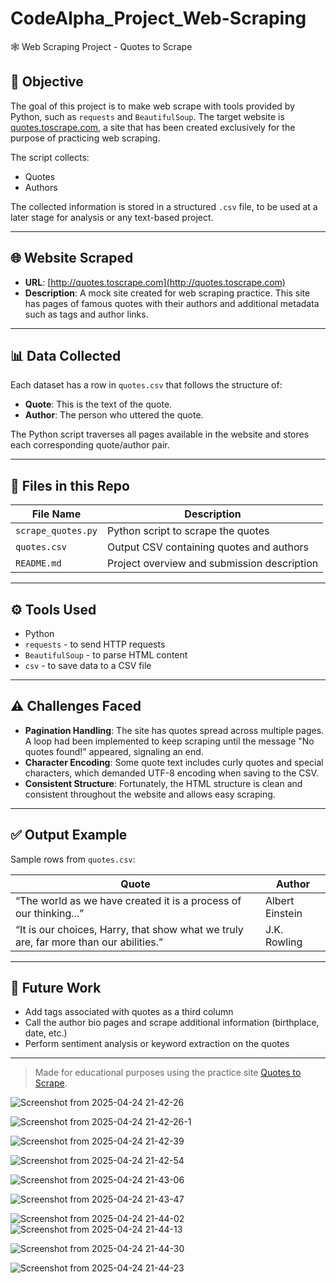 # CodeAlpha_Project_Web-Scraping

🕸️ Web Scraping Project - Quotes to Scrape

## 📌 Objective

The goal of this project is to make web scrape with tools provided by Python, such as `requests` and `BeautifulSoup`. The target website is [quotes.toscrape.com](http://quotes.toscrape.com/), a site that has been created exclusively for the purpose of practicing web scraping.

The script collects:
- Quotes
- Authors

The collected information is stored in a structured `.csv` file, to be used at a later stage for analysis or any text-based project.

---

## 🌐 Website Scraped

- **URL**: [http://quotes.toscrape.com](http://quotes.toscrape.com)
- **Description**: A mock site created for web scraping practice. This site has pages of famous quotes with their authors and additional metadata such as tags and author links. 

---

## 📊 Data Collected

Each dataset has a row in `quotes.csv` that follows the structure of:

- **Quote**: This is the text of the quote.
- **Author**: The person who uttered the quote.

The Python script traverses all pages available in the website and stores each corresponding quote/author pair.

---

## 📁 Files in this Repo

| File Name        | Description                                |
|------------------|--------------------------------------------|
| `scrape_quotes.py` | Python script to scrape the quotes        |
| `quotes.csv`     | Output CSV containing quotes and authors   |
| `README.md`      | Project overview and submission description |

---

## ⚙️ Tools Used

- Python
- `requests` - to send HTTP requests
- `BeautifulSoup` - to parse HTML content
- `csv` - to save data to a CSV file

---

## ⚠️ Challenges Faced

- **Pagination Handling**: The site has quotes spread across multiple pages. A loop had been implemented to keep scraping until the message "No quotes found!" appeared, signaling an end.
- **Character Encoding**: Some quote text includes curly quotes and special characters, which demanded UTF-8 encoding when saving to the CSV.
- **Consistent Structure**: Fortunately, the HTML structure is clean and consistent throughout the website and allows easy scraping. 

---

## ✅ Output Example

Sample rows from `quotes.csv`:

| Quote                                                                                       | Author           |
|---------------------------------------------------------------------------------------------|------------------|
| “The world as we have created it is a process of our thinking...”                          | Albert Einstein  |
| “It is our choices, Harry, that show what we truly are, far more than our abilities.”      | J.K. Rowling     |

---

## 📌 Future Work

- Add tags associated with quotes as a third column
- Call the author bio pages and scrape additional information (birthplace, date, etc.)
- Perform sentiment analysis or keyword extraction on the quotes

---

> Made for educational purposes using the practice site [Quotes to Scrape](http://quotes.toscrape.com/).

![Screenshot from 2025-04-24 21-42-26](https://github.com/user-attachments/assets/e35ffe62-b545-4504-ba8b-f9bac2624ccd)

![Screenshot from 2025-04-24 21-42-26-1](https://github.com/user-attachments/assets/1a5ba129-9e7a-4220-8937-664bab8d9370)


![Screenshot from 2025-04-24 21-42-39](https://github.com/user-attachments/assets/77eb5832-866a-4b1b-b937-9552176a38e3)


![Screenshot from 2025-04-24 21-42-54](https://github.com/user-attachments/assets/d5aace2d-c5bc-4650-9ac5-675c25c1727c)

![Screenshot from 2025-04-24 21-43-06](https://github.com/user-attachments/assets/99d92eeb-f258-4794-951e-72beab57fd05)

![Screenshot from 2025-04-24 21-43-47](https://github.com/user-attachments/assets/d807d85a-2961-44f6-b73f-7582ae6fc9e2)


![Screenshot from 2025-04-24 21-44-02](https://github.com/user-attachments/assets/03e4769d-db67-4e50-a430-18488b921d0c)
![Screenshot from 2025-04-24 21-44-13](https://github.com/user-attachments/assets/980c189d-54e5-445f-89e4-948614693c2a)


![Screenshot from 2025-04-24 21-44-30](https://github.com/user-attachments/assets/bc1446fd-0084-4f48-868e-5279193508da)

![Screenshot from 2025-04-24 21-44-23](https://github.com/user-attachments/assets/08c681a0-7a48-45fa-ab1c-3c3a52e00f2f)
